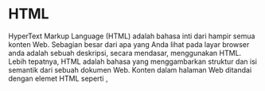 # HTML

HyperText Markup Language (HTML) adalah bahasa inti dari hampir semua konten Web. Sebagian besar dari apa yang Anda lihat pada layar browser anda adalah sebuah deskripsi, secara mendasar, menggunakan HTML. Lebih tepatnya, HTML adalah bahasa yang menggambarkan struktur dan isi semantik dari sebuah dokumen Web. Konten dalam halaman Web  ditandai dengan elemet HTML seperti  <img>, <title>, <p>, <div>, dan sebagainya.

HTML adalah standar internasional yang spesifikasinya didasari dari World Wide Web Consortium dan WHATWG. Ini dianggap sebagai "standar dasar" dan secara teknik selalu dibenahi. Versi terkini dari HTML spesifikasinya menunjuk HTML5.

HTML5 adalah versi terkini dari HTML dan XHTML. HTML standard didefinisikan sebagai bahasa tunggal yang ditulis menggunakan sintaks HTML ringan, tetapi juga lebih ketat dari pada XML, dan juga menjawab kebutuhan aplikasi web.

HTML5 tidak menggambarkan gaya dan format konten, tapi hanya konten itu sendiri dan maknanya. Gaya dan format didefinisikan dan dikendalikan menggunakan Cascading Style Sheets (CSS).

Artikel-artikel di sini menyediakan bahan referensi, Anda bisa lihat ketika Anda mengembangkan Web, jadi apa yang Anda tunggu?

